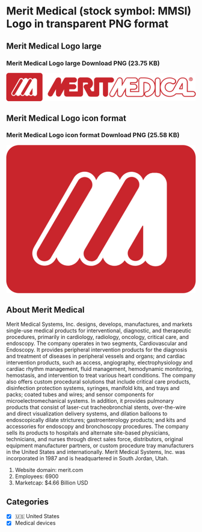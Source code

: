 # Merit Medical (stock symbol: MMSI) Logo in transparent PNG format

## Merit Medical Logo large

### Merit Medical Logo large Download PNG (23.75 KB)

![Merit Medical Logo large Download PNG (23.75 KB)](/img/orig/MMSI_BIG-55e468e4.png)

## Merit Medical Logo icon format

### Merit Medical Logo icon format Download PNG (25.58 KB)

![Merit Medical Logo icon format Download PNG (25.58 KB)](/img/orig/MMSI-6d89fc21.png)

## About Merit Medical

Merit Medical Systems, Inc. designs, develops, manufactures, and markets single-use medical products for interventional, diagnostic, and therapeutic procedures, primarily in cardiology, radiology, oncology, critical care, and endoscopy. The company operates in two segments, Cardiovascular and Endoscopy. It provides peripheral intervention products for the diagnosis and treatment of diseases in peripheral vessels and organs; and cardiac intervention products, such as access, angiography, electrophysiology and cardiac rhythm management, fluid management, hemodynamic monitoring, hemostasis, and intervention to treat various heart conditions. The company also offers custom procedural solutions that include critical care products, disinfection protection systems, syringes, manifold kits, and trays and packs; coated tubes and wires; and sensor components for microelectromechanical systems. In addition, it provides pulmonary products that consist of laser-cut tracheobronchial stents, over-the-wire and direct visualization delivery systems, and dilation balloons to endoscopically dilate strictures; gastroenterology products; and kits and accessories for endoscopy and bronchoscopy procedures. The company sells its products to hospitals and alternate site-based physicians, technicians, and nurses through direct sales force, distributors, original equipment manufacturer partners, or custom procedure tray manufacturers in the United States and internationally. Merit Medical Systems, Inc. was incorporated in 1987 and is headquartered in South Jordan, Utah.

1. Website domain: merit.com
2. Employees: 6900
3. Marketcap: $4.66 Billion USD


## Categories
- [x] 🇺🇸 United States
- [x] Medical devices
